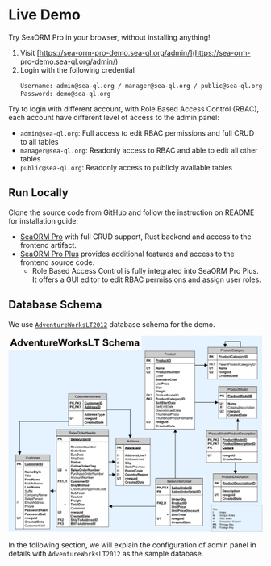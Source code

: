 # Live Demo

Try SeaORM Pro in your browser, without installing anything!

1. Visit [https://sea-orm-pro-demo.sea-ql.org/admin/](https://sea-orm-pro-demo.sea-ql.org/admin/)
2. Login with the following credential
    ```
    Username: admin@sea-ql.org / manager@sea-ql.org / public@sea-ql.org
    Password: demo@sea-ql.org
    ```

Try to login with different account, with Role Based Access Control (RBAC), each account have different level of access to the admin panel:
- `admin@sea-ql.org`: Full access to edit RBAC permissions and full CRUD to all tables
- `manager@sea-ql.org`: Readonly access to RBAC and able to edit all other tables
- `public@sea-ql.org`: Readonly access to publicly available tables

## Run Locally

Clone the source code from GitHub and follow the instruction on README for installation guide:
- [SeaORM Pro](https://github.com/SeaQL/sea-orm-pro) with full CRUD support, Rust backend and access to the frontend artifact.
- [SeaORM Pro Plus](https://github.com/SeaQL/sea-orm-pro-plus) provides additional features and access to the frontend source code.
    - Role Based Access Control is fully integrated into SeaORM Pro Plus. It offers a GUI editor to edit RBAC permissions and assign user roles.

## Database Schema

We use [`AdventureWorksLT2012`](https://github.com/Microsoft/sql-server-samples/releases/tag/adventureworks2012) database schema for the demo.

<img src="/sea-orm-pro/img/AdventureWorksLT.svg" className="dark-mode" />

In the following section, we will explain the configuration of admin panel in details with `AdventureWorksLT2012` as the sample database.
